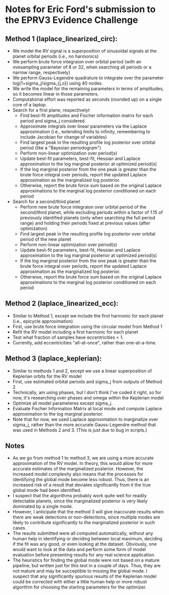 # Notes for Eric Ford's submission to the EPRV3 Evidence Challenge

## Method 1 (laplace_linearized_circ):
* We model the RV signal is a superposition of sinusoidal signals at the planet orbital periods (i.e., no harmonics)
* We perform brute force integraion over orbital period (with an ovesampling parameter of 8 or 32, when searching all periods or a narrow range, respectively)
* We perform Gauss-Legendre quadrature to integrate over the parameter log(1+sigma_j/sigma_{j,o}) using 40 nodes.
* We write the model for the remaining parameters in terms of amplitudes, so it becomes linear in those parameters.
* Computational effort was reported as seconds (rounded up) on a single core of a laptop.
* Search for a first plane, respectivelyt
  * Find best-fit amplitudes and Fischer information matrix for each period and sigma_j considered.
  * Approximate integrals over linear parameters via the Laplace approximation (i.e., extending limits to infinity, remembering to include Jacobian for change of variables) 
  * Find largest peak in the resulting profile log posterior over orbital period (like a "Bayesian periodogram")
  * Perform non-linear optimization over period(s)
  * Update best-fit parameters, best-fit, Hessian and Laplace approximation to the log marginal posterior at optimized period(s)
  * If the log marginal posterior from the one peak is greater than the brute force integral over periods, report the updated Laplace approximation as the marginalized log posterior.  
  * Otherwise, report the brute force sum based on the original Laplace approximations to the marginal log posterior conditioned on each period
* Search for a second/third planet
  * Perform new brute force integraion over orbital period of the second/third planet, while excluding periods within a factor of 1.15 of previously identified planets (only when searching the full period range) and holding their periods fixed at previous values (after optimization)
  * Find largest peak in the resulting profile log posterior over orbital period of the new planet
  * Perform non-linear optimization over period(s)
  * Update best-fit parameters, best-fit, Hessian and Laplace approximation to the log marginal posterior at optimized period(s)
  * If the log marginal posterior from the one peak is greater than the brute force integral over periods, report the updated Laplace approximation as the marginalized log posterior.  
  * Otherwise, report the brute force sum based on the original Laplace approximations to the marginal log posterior conditioned on each period


## Method 2 (laplace_linearized_ecc): 
* Similar to Method 1, except we include the first harmonic for each planet (i.e., epicycle approximation)
* First, use brute force integration using the circular model from Method 1
* Refit the RV model including a first harmonic for each planet
* Test what fraction of samples have eccentricities < 1.  
* Currently, add eccentricities "all-at-once", rather than one-at-a-time.

## Method 3 (laplace_keplerian):
* Similar to methods 1 and 2, except we use a linear superposition of Keplerian orbits for the RV model
* First, use estimated orbital periods and sigma_j from outputs of Method 2
* Technically, am using phases, but I don't think I've coded it right, so for now, it's researching over phases and omega within the Keplerian model
* Optimize all model parameteres except sigma_j.  
* Evaluate Fischer Information Matrix at local mode and compute Laplace approximation to the log marginal posterior.
* Note that for now, we used Laplace approximation to marginalize over sigma_j, rather than the more accurate Gauss-Legendre method that was used in Methods 2 and 3. (This is just due to bug in scripts.) 


## Notes
* As we go from method 1 to method 3, we are using a more accurate approximation of the RV model.  In theory, this would allow for more accurate estimates of the marginalized posterior.  However, the increased model complexity also means that the processes for identifying the global mode become less robust.  Thus, there is an increased risk of a result that deviates significantly from it the true global mode had been identified.  
* I suspect that the algorithms probably work quite well for readily detectable planets, since the marginalized posterior is very likely dominated by a single mode. 
* However, I anticipate that the method 3 will give inaccurate results when there are weak detections or non-detections, since multiple modes are likely to contribute significantly to the marginalized posterior in such cases.
* The results submitted were all computed automatically, without any human help in identifying or deciding between local maximum, deciding if the fit was any good, or even looking at the dataset.  Obviously, one would want to look at the data and perform some form of model evaluation before presenting results for any real science application.  
* The heuristics for finding the global mode were not based on a mature pipeline, but written just for this test in a couple of days.  Thus, they are not mature and may be succeptible to missing the global mode.  I suspect that any significantly spurious results of the Keplerian model could be corrected with either a little human help or more robust algorithm for choosing the starting parameters for the optimizer.  


